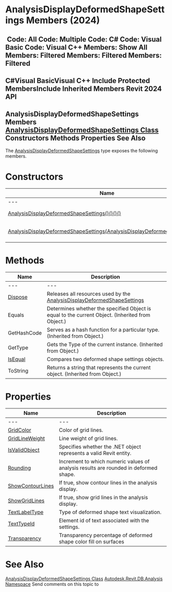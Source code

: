 # AnalysisDisplayDeformedShapeSettings Members (2024)

﻿
 Code: All Code: Multiple Code: C# Code: Visual Basic Code: Visual C++  Members: Show All Members: Filtered Members: Filtered Members: Filtered   
---  
C#Visual BasicVisual C++
Include Protected MembersInclude Inherited Members
Revit 2024 API  
---  
AnalysisDisplayDeformedShapeSettings Members  
[AnalysisDisplayDeformedShapeSettings Class](2d0041c8-1cb8-354f-678f-5719797c76fc.md "AnalysisDisplayDeformedShapeSettings Class") Constructors Methods Properties See Also  
---  
The [AnalysisDisplayDeformedShapeSettings](2d0041c8-1cb8-354f-678f-5719797c76fc.md "AnalysisDisplayDeformedShapeSettings Class") type exposes the following members.
# Constructors
| Name | Description |
| --- | --- |
| --- | --- | --- |
| [AnalysisDisplayDeformedShapeSettings()()()()](28b0dae2-8ce7-4164-2c23-2cc182daca51.md "AnalysisDisplayDeformedShapeSettings Constructor") | Constructs a default instance of deformed shape settings. |
| [AnalysisDisplayDeformedShapeSettings(AnalysisDisplayDeformedShapeSettings)](1baf393c-26f6-74d2-06e0-25ffce8335fb.md "AnalysisDisplayDeformedShapeSettings Constructor \(AnalysisDisplayDeformedShapeSettings\)") | Constructs a new copy of the input AnalysisDisplayDeformedShapeSettings object. |

# Methods
| Name | Description |
| --- | --- |
| --- | --- | --- |
| [Dispose](10300ea9-4837-87ea-c96f-ab8e871a2020.md "Dispose Method") | Releases all resources used by the [AnalysisDisplayDeformedShapeSettings](2d0041c8-1cb8-354f-678f-5719797c76fc.md "AnalysisDisplayDeformedShapeSettings Class") |
| Equals | Determines whether the specified Object is equal to the current Object. (Inherited from Object.) |
| GetHashCode | Serves as a hash function for a particular type.  (Inherited from Object.) |
| GetType | Gets the Type of the current instance. (Inherited from Object.) |
| [IsEqual](1809423b-1763-bfc5-0cb6-f25411c95274.md "IsEqual Method") | Compares two deformed shape settings objects. |
| ToString | Returns a string that represents the current object. (Inherited from Object.) |

# Properties
| Name | Description |
| --- | --- |
| --- | --- | --- |
| [GridColor](2cb8e9c3-6328-b4d9-22e0-01b54dd7bdaa.md "GridColor Property") | Color of grid lines. |
| [GridLineWeight](4ada17a6-d26b-858b-050e-47285e2b1eff.md "GridLineWeight Property") | Line weight of grid lines. |
| [IsValidObject](78556c0e-028d-a01f-2479-e64837eaee39.md "IsValidObject Property") | Specifies whether the .NET object represents a valid Revit entity. |
| [Rounding](68af99e0-baee-d77a-b4da-576d1bd0648c.md "Rounding Property") | Increment to which numeric values of analysis results are rounded in deformed shape. |
| [ShowContourLines](7f575469-873e-b8ce-3f37-0ade104e3e32.md "ShowContourLines Property") | If true, show contour lines in the analysis display. |
| [ShowGridLines](64a5e8a6-edec-a530-4c32-b6d840ddfd52.md "ShowGridLines Property") | If true, show grid lines in the analysis display. |
| [TextLabelType](fe768c86-d9d8-c56b-b2d2-38affa6da193.md "TextLabelType Property") | Type of deformed shape text visualization. |
| [TextTypeId](a2dd6e73-dfc6-3e6c-d3a2-bfbb1b903fa3.md "TextTypeId Property") | Element id of text associated with the settings. |
| [Transparency](4be37b9f-d5e8-afb2-0910-dd6a398e7f67.md "Transparency Property") | Transparency percentage of deformed shape color fill on surfaces |

# See Also
[AnalysisDisplayDeformedShapeSettings Class](2d0041c8-1cb8-354f-678f-5719797c76fc.md "AnalysisDisplayDeformedShapeSettings Class")
[Autodesk.Revit.DB.Analysis Namespace](958e2e12-587d-f188-5d7b-f13d7dbfdf48.md "Autodesk.Revit.DB.Analysis Namespace")
Send comments on this topic to 